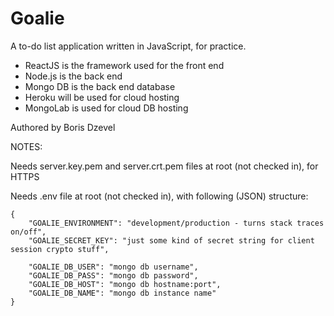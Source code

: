 Goalie
=====

A to-do list application written in JavaScript, for practice.

* ReactJS is the framework used for the front end
* Node.js is the back end
* Mongo DB is the back end database
* Heroku will be used for cloud hosting
* MongoLab is used for cloud DB hosting

Authored by Boris Dzevel

NOTES:

Needs server.key.pem and server.crt.pem files at root (not checked in), for HTTPS

Needs .env file at root (not checked in), with following (JSON) structure:

	{
		"GOALIE_ENVIRONMENT": "development/production - turns stack traces on/off",
		"GOALIE_SECRET_KEY": "just some kind of secret string for client session crypto stuff",
	
		"GOALIE_DB_USER": "mongo db username",
		"GOALIE_DB_PASS": "mongo db password",
		"GOALIE_DB_HOST": "mongo db hostname:port",
		"GOALIE_DB_NAME": "mongo db instance name"
	}
